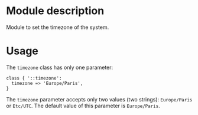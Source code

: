 # Module description

Module to set the timezone of the system.

# Usage

The `timezone` class has only one parameter:

```puppet
class { '::timezone':
  timezone => 'Europe/Paris',
}
```

The `timezone` parameter accepts only two values (two
strings): `Europe/Paris` or `Etc/UTC`. The default value
of this parameter is `Europe/Paris`.


